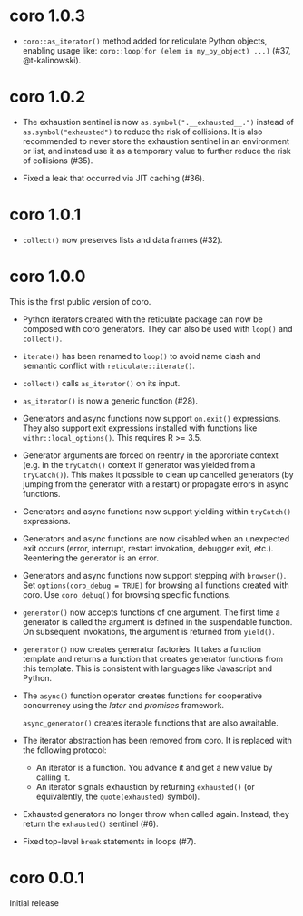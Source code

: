 # coro 1.0.3

* `coro::as_iterator()` method added for reticulate Python objects,
  enabling usage like: `coro::loop(for (elem in my_py_object) ...)`
  (#37, @t-kalinowski).


# coro 1.0.2

* The exhaustion sentinel is now `as.symbol(".__exhausted__.")`
  instead of `as.symbol("exhausted")` to reduce the risk of
  collisions. It is also recommended to never store the exhaustion
  sentinel in an environment or list, and instead use it as a
  temporary value to further reduce the risk of collisions (#35).

* Fixed a leak that occurred via JIT caching (#36).


# coro 1.0.1

* `collect()` now preserves lists and data frames (#32).


# coro 1.0.0

This is the first public version of coro.

* Python iterators created with the reticulate package can now be
  composed with coro generators. They can also be used with `loop()`
  and `collect()`.

* `iterate()` has been renamed to `loop()` to avoid name clash and
  semantic conflict with `reticulate::iterate()`.

* `collect()` calls `as_iterator()` on its input.

* `as_iterator()` is now a generic function (#28).

* Generators and async functions now support `on.exit()`
  expressions. They also support exit expressions installed with
  functions like `withr::local_options()`. This requires R >= 3.5.

* Generator arguments are forced on reentry in the approriate context
  (e.g. in the `tryCatch()` context if generator was yielded from a
  `tryCatch()`). This makes it possible to clean up cancelled
  generators (by jumping from the generator with a restart) or
  propagate errors in async functions.

* Generators and async functions now support yielding within
  `tryCatch()` expressions.

* Generators and async functions are now disabled when an unexpected
  exit occurs (error, interrupt, restart invokation, debugger exit,
  etc.). Reentering the generator is an error.

* Generators and async functions now support stepping with
  `browser()`. Set `options(coro_debug = TRUE)` for browsing all
  functions created with coro. Use `coro_debug()` for browsing
  specific functions.

* `generator()` now accepts functions of one argument. The first time
  a generator is called the argument is defined in the suspendable
  function. On subsequent invokations, the argument is returned from
  `yield()`.

* `generator()` now creates generator factories. It takes a function
  template and returns a function that creates generator functions
  from this template. This is consistent with languages like
  Javascript and Python.

* The `async()` function operator creates functions for cooperative
  concurrency using the _later_ and _promises_ framework.

  `async_generator()` creates iterable functions that are also
  awaitable.

* The iterator abstraction has been removed from coro. It is
  replaced with the following protocol:

  - An iterator is a function. You advance it and get a new value by
    calling it.
  - An iterator signals exhaustion by returning `exhausted()` (or
    equivalently, the `quote(exhausted)` symbol).

* Exhausted generators no longer throw when called again. Instead,
  they return the `exhausted()` sentinel (#6).

* Fixed top-level `break` statements in loops (#7).


# coro 0.0.1

Initial release
